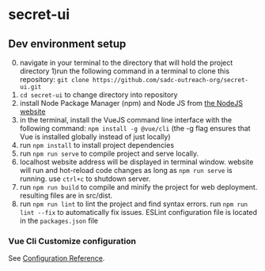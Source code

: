 # secret-ui

## Dev environment setup
0) navigate in your terminal to the directory that will hold the project directory
1)run the following command in a terminal to clone this repository: `git clone https://github.com/sadc-outreach-org/secret-ui.git`
2) `cd secret-ui` to change directory into repository
3) install Node Package Manager (npm) and Node JS from [the NodeJS website](https://nodejs.org/en/)
4) in the terminal, install the VueJS command line interface with the following command: `npm install -g @vue/cli` (the -g flag ensures that Vue is installed globally instead of just locally)
5) run `npm install` to install project dependencies
6) run `npm run serve` to compile project and serve locally.
7) localhost website address will be displayed in terminal window. website will run and hot-reload code changes as long as `npm run serve` is running. use `ctrl+c` to shutdown server.
8) run `npm run build` to compile and minify the project for web deployment. resulting files are in src/dist.
9) run `npm run lint` to lint the project and find syntax errors. run `npm run lint --fix` to automatically fix issues. ESLint configuration file is located in the `packages.json` file



### Vue Cli Customize configuration
See [Configuration Reference](https://cli.vuejs.org/config/).
